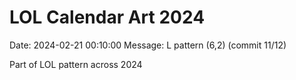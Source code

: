 # LOL Calendar Art 2024

Date: 2024-02-21 00:10:00
Message: L pattern (6,2) (commit 11/12)

Part of LOL pattern across 2024
